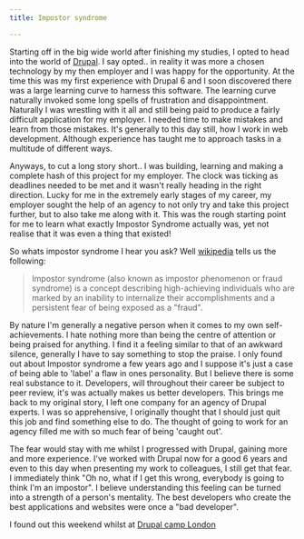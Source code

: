 ```yaml
---
title: Impostor syndrome

---
```


Starting off in the big wide world after finishing my studies, I opted to head into the world of [Drupal](https://www.drupal.org). I say opted.. in reality it was more a chosen technology by my then employer and I was happy for the opportunity. At the time this was my first experience with Drupal 6 and I soon discovered there was a large learning curve to harness this software. The learning curve naturally invoked some long spells of frustration and disappointment. Naturally I was wrestling with it all and still being paid to produce a fairly difficult application for my employer. I needed time to make mistakes and learn from those mistakes. It's generally to this day still, how I work in web development. Although experience has taught me to approach tasks in a multitude of different ways. 

Anyways, to cut a long story short.. I was building, learning and making a complete hash of this project for my employer. The clock was ticking as deadlines needed to be met and it wasn't really heading in the right direction. Lucky for me in the extremely early stages of my career, my employer sought the help of an agency to not only try and take this project further, but to also take me along with it. This was the rough starting point for me to learn what exactly Impostor Syndrome actually was, yet not realise that it was even a thing that existed!

So whats impostor syndrome I hear you ask? Well [wikipedia](https://en.wikipedia.org/wiki/Impostor_syndrome) tells us the following:

> Impostor syndrome (also known as impostor phenomenon or fraud syndrome) is a concept describing high-achieving individuals who are marked by an inability to internalize their accomplishments and a persistent fear of being exposed as a "fraud".

By nature I'm generally a negative person when it comes to my own self-achievements. I hate nothing more than being the centre of attention or being praised for anything. I find it a feeling similar to that of an awkward silence, generally I have to say something to stop the praise. I only found out about Impostor syndrome a few years ago and I suppose it's just a case of being able to 'label' a flaw in ones personality. But I believe there is some real substance to it. Developers, will throughout their career be subject to peer review, it's was actually makes us better developers. This brings me back to my original story, I left one company for an agency of Drupal experts. I was so apprehensive, I originally thought that I should just quit this job and find something else to do. The thought of going to work for an agency filled me with so much fear of being 'caught out'. 

The fear would stay with me whilst I progressed with Drupal, gaining more and more experience. I've worked with Drupal now for a good 6 years and even to this day when presenting my work to colleagues, I still get that fear. I immediately think "Oh no, what if I get this wrong, everybody is going to think I'm an impostor". I believe understanding this feeling can be turned into a strength of a person's mentality. The best developers who create the best applications and websites were once a "bad developer". 





I found out this weekend whilst at [Drupal camp London](https://drupalcamp.london) 
